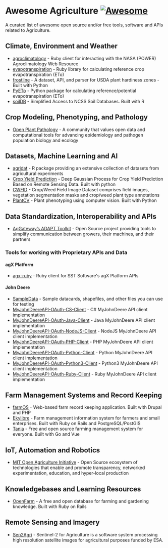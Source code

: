 # Awesome Agriculture [![Awesome](https://awesome.re/badge.svg)](https://awesome.re)

A curated list of awesome open source and/or free tools, software and APIs related to Agriculture.

## Climate, Environment and Weather

* [agroclimatology](https://github.com/agrideveloper/agroclimatology) - Ruby client for interacting with the NASA (POWER) Agroclimatology Web Resource
* [evapotranspiration](https://github.com/agrideveloper/evapotranspiration) - Ruby library for calculating reference crop evapotranspiration (ETo)
* [frostline](https://github.com/waldoj/frostline) - A dataset, API, and parser for USDA plant hardiness zones - Built with Python
* [PyETo](https://github.com/woodcrafty/PyETo) - Python package for calculating reference/potential evapotranspiration (ETo)
* [soilDB](https://github.com/ncss-tech/soilDB) - Simplified Access to NCSS Soil Databases. Built with R


## Crop Modeling, Phenotyping, and Pathology

* [Open Plant Pathology](https://www.openplantpathology.org/) - A community that values open data and computational tools for advancing epidemiology and pathogen population biology and ecology

## Datasets, Machine Learning and AI

* [agridat](https://github.com/kwstat/agridat) - R package providing an extensive collection of datasets from agricultural experiments
* [Crop Yield Prediction](https://github.com/JiaxuanYou/crop_yield_prediction) - Deep Gaussian Process for Crop Yield Prediction Based on Remote Sensing Data. Built with python
* [CWFID](https://github.com/cwfid/dataset) - Crop/Weed Field Image Dataset comprises field images, vegetation segmentation masks and crop/weed plant type annotations
* [PlantCV](https://github.com/danforthcenter/plantcv) - Plant phenotyping using computer vision. Built with Python

## Data Standardization, Interoperability and APIs

* [AgGateway’s ADAPT Toolkit](https://adaptframework.org) - Open Source project providing tools to simplify communication between growers, their machines, and their partners

### Tools for working with Proprietary  APIs and Data

#### agX Platform
* [agx-ruby](https://github.com/agrideveloper/agx-ruby) - Ruby client for SST Software's agX Platform APIs

#### John Deere
* [SampleData](https://github.com/JohnDeere/SampleData) - Sample datacards, shapefiles, and other files you can use for testing
* [MyJohnDeereAPI-OAuth-CS-Client](https://github.com/JohnDeere/MyJohnDeereAPI-OAuth-CS-Client) - C# MyJohnDeere API client implementation
* [MyJohnDeereAPI-OAuth-Java-Client](https://github.com/JohnDeere/MyJohnDeereAPI-OAuth-Java-Client) - Java MyJohnDeere API client implementation
* [MyJohnDeereAPI-OAuth-NodeJS-Client](https://github.com/JohnDeere/MyJohnDeereAPI-OAuth-NodeJS-Client) - NodeJS MyJohnDeere API client implementation
* [MyJohnDeereAPI-OAuth-PHP-Client](https://github.com/JohnDeere/MyJohnDeereAPI-OAuth-PHP-Client) - PHP MyJohnDeere API client implementation
* [MyJohnDeereAPI-OAuth-Python-Client](https://github.com/JohnDeere/MyJohnDeereAPI-OAuth-Python-Client) - Python MyJohnDeere API client implementation
* [MyJohnDeereAPI-OAuth-Python3-Client](https://github.com/JohnDeere/MyJohnDeereAPI-OAuth-Python3-Client) - Python3 MyJohnDeere API client implementation
* [MyJohnDeereAPI-OAuth-Ruby-Client](https://github.com/JohnDeere/MyJohnDeereAPI-OAuth-Ruby-Client) - Ruby MyJohnDeere API client implementation



## Farm Management Systems and Record Keeping

* [farmOS](https://github.com/farmOS/farmOS) - Web-based farm record keeping application. Built with Drupal and PHP
* [Ekylibre](https://github.com/ekylibre/ekylibre) - Farm management information system for farmers and small enterprises. Built with Ruby on Rails and PostgreSQL/PostGIS
* [Tania](https://github.com/Tanibox/tania-core) - Free and open source farming management system for everyone. Built with Go and Vue

## IoT, Automation and Robotics

* [MIT Open Agriculture Initiative](https://github.com/openaginitiative) -  Open Source ecosystem of technologies that enable and promote transparency, networked experimentation, education, and hyper-local production

## Knowledgebases and Learning Resources
* [OpenFarm](https://github.com/openfarmcc/OpenFarm) - A free and open database for farming and gardening knowledge. Built with Ruby on Rails

## Remote Sensing and Imagery
* [Sen2Agri](https://github.com/Sen2Agri/Sen2Agri-System) - Sentinel-2 for Agriculture is a software system processing high resolution satellite images for agricultural purposes funded by ESA.
